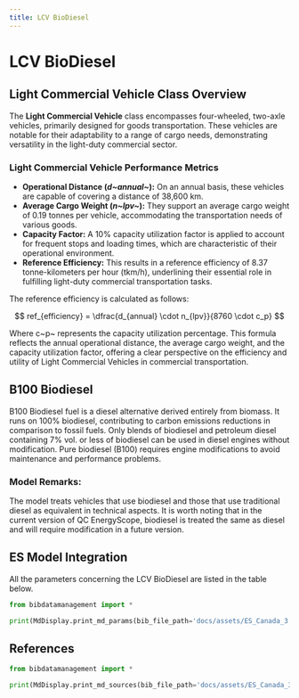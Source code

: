 ```yaml
---
title: LCV BioDiesel
---
```


# LCV BioDiesel

## Light Commercial Vehicle Class Overview

The **Light Commercial Vehicle** class encompasses four-wheeled,
two-axle vehicles, primarily designed for goods transportation. These
vehicles are notable for their adaptability to a range of cargo needs,
demonstrating versatility in the light-duty commercial sector.

### Light Commercial Vehicle Performance Metrics

- **Operational Distance (*d~annual~*):** On an
  annual basis, these vehicles are capable of covering a distance of
  38,600 km.
- **Average Cargo Weight (*n~lpv~*):** They support an
  average cargo weight of 0.19 tonnes per vehicle, accommodating the
  transportation needs of various goods.
- **Capacity Factor:** A 10% capacity utilization factor is applied to
  account for frequent stops and loading times, which are
  characteristic of their operational environment.
- **Reference Efficiency:** This results in a reference efficiency of
  8.37 tonne-kilometers per hour (tkm/h), underlining their essential
  role in fulfilling light-duty commercial transportation tasks.

The reference efficiency is calculated as follows:

$$
ref_{efficiency} = \dfrac{d_{annual} \cdot n_{lpv}}{8760 \cdot c_p}
$$

Where c~p~ represents the capacity utilization percentage.
This formula reflects the annual operational distance, the average cargo
weight, and the capacity utilization factor, offering a clear
perspective on the efficiency and utility of Light Commercial Vehicles
in commercial transportation.

## B100 Biodiesel

B100 Biodiesel fuel is a diesel alternative derived entirely from
biomass. It runs on 100% biodiesel, contributing to carbon emissions
reductions in comparison to fossil fuels. Only blends of biodiesel and
petroleum diesel containing 7% vol. or less of biodiesel can be used in
diesel engines without modification. Pure biodiesel (B100) requires
engine modifications to avoid maintenance and performance problems.

### Model Remarks:

The model treats vehicles that use biodiesel and those that use
traditional diesel as equivalent in technical aspects. It is worth
noting that in the current version of QC EnergyScope, biodiesel is
treated the same as diesel and will require modification in a future
version.

## ES Model Integration

All the parameters concerning the LCV BioDiesel are listed in the table
below.

```python exec="on"
from bibdatamanagement import *

print(MdDisplay.print_md_params(bib_file_path='docs/assets/ES_Canada_3.bib', filter_entry='LCV_BIODIESEL_B100'))
```

## References

```python exec="on"
from bibdatamanagement import *

print(MdDisplay.print_md_sources(bib_file_path='docs/assets/ES_Canada_3.bib', filter_entry='LCV_BIODIESEL_B100'))
```
